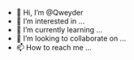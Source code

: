 - 👋 Hi, I’m @Qweyder
- 👀 I’m interested in ...
- 🌱 I’m currently learning ...
- 💞️ I’m looking to collaborate on ...
- 📫 How to reach me ...

<!---
Qweyder/Qweyder is a ✨ special ✨ repository because its `README.md` (this file) appears on your GitHub profile.
You can click the Preview link to take a look at your changes.
--->
